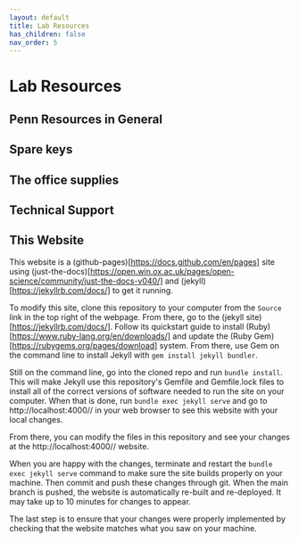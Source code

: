 ```yaml
---
layout: default
title: Lab Resources
has_children: false
nav_order: 5
---
```


# Lab Resources

## Penn Resources in General

## Spare keys

## The office supplies

## Technical Support

## This Website

This website is a (github-pages)[https://docs.github.com/en/pages] site using (just-the-docs)[https://open.win.ox.ac.uk/pages/open-science/community/just-the-docs-v040/] and (jekyll)[https://jekyllrb.com/docs/] to get it running.

To modify this site, clone this repository to your computer from the `Source` link in the top right of the webpage. From there, go to the (jekyll site)[https://jekyllrb.com/docs/]. Follow its quickstart guide to install (Ruby)[https://www.ruby-lang.org/en/downloads/] and update the (Ruby Gem)[https://rubygems.org/pages/download] system. From there, use Gem on the command line to install Jekyll with `gem install jekyll bundler`.

Still on the command line, go into the cloned repo and run `bundle install`. This will make Jekyll use this repository's Gemfile and Gemfile.lock files to install all of the correct versions of software needed to run the site on your computer. When that is done, run `bundle exec jekyll serve` and go to http://localhost:4000// in your web browser to see this website with your local changes.

From there, you can modify the files in this repository and see your changes at the http://localhost:4000// website.

When you are happy with the changes, terminate and restart the `bundle exec jekyll serve` command to make sure the site builds properly on your machine. Then commit and push these changes through git. When the main branch is pushed, the website is automatically re-built and re-deployed. It may take up to 10 minutes for changes to appear.

The last step is to ensure that your changes were properly implemented by checking that the website matches what you saw on your machine.
